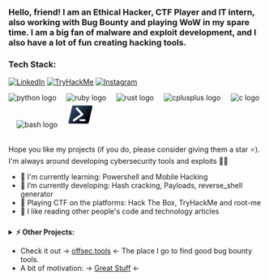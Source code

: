 ### Hello, friend! I am an Ethical Hacker, CTF Player and IT intern, also working with Bug Bounty and playing WoW in my spare time. I am a big fan of malware and exploit development, and I also have a lot of fun creating hacking tools.

### Tech Stack: ###

[![LinkedIn](https://img.shields.io/static/v1?message=LinkedIn&logo=linkedin&label=&color=0077B5&logoColor=white&labelColor=&style=for-the-badge)](https://www.linkedin.com/in/joaomoreira02/)
[![TryHackMe](https://img.shields.io/static/v1?message=TryHackMe&logo=tryhackme&label=&color=88cc14&logoColor=white&labelColor=&style=for-the-badge)](https://tryhackme.com/p/john.s3r0n)
[![Instagram](https://img.shields.io/static/v1?message=Instagram&logo=instagram&label=&color=E4405F&logoColor=white&labelColor=&style=for-the-badge)](https://www.instagram.com/jpmoreira_101/)

<div align="left">
  <img src="https://cdn.jsdelivr.net/gh/devicons/devicon/icons/python/python-original.svg" width="50" alt="python logo"  />
  <img width="12" />
  <img src="https://cdn.jsdelivr.net/gh/devicons/devicon/icons/ruby/ruby-original.svg" width="50" alt="ruby logo"  />
  <img width="12" />
  <img src="https://github.com/Jsmoreira02/Jsmoreira02/assets/103542430/15304d7a-4f3c-460c-b998-c0413eb62a7e" height="50" alt="rust logo"  />
  <img width="12" />
  <img src="https://cdn.jsdelivr.net/gh/devicons/devicon/icons/cplusplus/cplusplus-plain.svg" width="50" alt="cplusplus logo"  />
  <img width="12" />
  <img src="https://cdn.jsdelivr.net/gh/devicons/devicon/icons/c/c-plain.svg" width="50" alt="c logo"  />
  <img width="12" />
  <img src="https://cdn.jsdelivr.net/gh/devicons/devicon/icons/bash/bash-original.svg" width="50" alt="bash logo"  />
  <img width="12" /> 
  <img src="https://github.com/devicons/devicon/blob/v2.16.0/icons/powershell/powershell-original.svg" width="50" alt="powershell logo" />
  <img width="12" />
</div><br>

Hope you like my projects (if you do, please consider giving them a star ⭐). I'm always around developing cybersecurity tools and exploits 👨‍💻

- 📄 I'm currently learning: Powershell and Mobile Hacking
- 🔭 I’m currently developing: Hash cracking, Payloads, reverse_shell generator
- 🚀 Playing CTF on the platforms: Hack The Box, TryHackMe and root-me
- 🌱 I like reading other people's code and technology articles

###

<details>
  <summary><b>⚡ Other Projects:</b></summary>
  <br><table>
    <tr>
      <td><p><a href="https://github.com/Jsmoreira02/sar2HTML_exploit">sar2HTML Exploit</a> -> Exploit the Sar2HTML RCE vulnerability and also perform a Shell Upload on the target.</p></td>
    </tr>
    <tr>
      <td><p><a href="https://github.com/Jsmoreira02/Mr_Hash">Mr. Hash</a> -> Decryption, Hash cracking and Several other uses. Built for CTF and Hacking</p></td>
    </tr>
    <tr>
      <td><p><a href="https://github.com/Jsmoreira02/Port-Scanner">Show Me The Ports</a> -> Scanning and enumeration of open ports on target machine for pentest recognition step.</p></td>
    </tr>
    <tr>
      <td><p><a href="https://github.com/Jsmoreira02/LFI-Hunter">Local File Inclusion Hunter</a> -> Exploit and Bypass Local File Inclusion Filtering systems.</p></td>
    </tr>
  </table>
</details>

- Check it out -> [offsec.tools](https://offsec.tools/) <- The place I go to find good bug bounty tools.
- A bit of motivation: -> [Great Stuff](https://ia600102.us.archive.org/15/items/HackersManifesto/Hackers-manafesto.txt) <-
